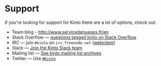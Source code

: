 # Support

If you're looking for support for Kinto there are a lot of options, check out:

* Team blog - http://www.servicedenuages.fr/en
* Stack Overflow &mdash;  [questions tagged kinto on Stack Overflow](http://stackoverflow.com/questions/tagged/kinto)
* IRC &mdash; join `#kinto` on `irc.freenode.net` ([webclient](https://kiwiirc.com/client/irc.freenode.net/?#kinto))
* Slack &mdash; [Join the Kinto Slack team](https://slack.kinto-storage.org/)
* Mailing list &mdash; [See kinto mailing list archives](https://mail.mozilla.org/listinfo/kinto)
* Twitter &mdash; Use [`#Kinto`](https://twitter.com/search?q=%23Kinto)
